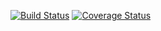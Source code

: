 [![Build Status](https://travis-ci.com/edmuntremmy/garage1.svg?branch=main)](https://travis-ci.com/edmuntremmy/garage1)
[![Coverage Status](https://coveralls.io/repos/github/edmuntremmy/garage1/badge.svg?branch=main)](https://coveralls.io/github/edmuntremmy/garage1?branch=main)
